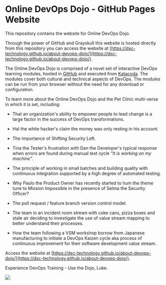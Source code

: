 # Online DevOps Dojo - GitHub Pages Website

This repository contains the website for Online DevOps Dojo.

Through the power of GitHub and Grayskull this website is hosted directly from this repository you can access the website at [https://dxc-technology.github.io/about-devops-dojo/](https://dxc-technology.github.io/about-devops-dojo/).

The Online DevOps Dojo is comprised of a novel set of interactive DevOps learning modules, hosted in
[GitHub](https://github.com/dxc-technology/online-devops-dojo) and executed from
[Katacoda](https://dxc-technology.github.io/about-devops-dojo/modules/). The modules cover both cultural and technical aspects of DevOps. The modules can be run from your browser without the need for any download or configuration.

To learn more about the Online DevOps Dojo and the Pet Clinic multi-verse in which it is set, including:

* That an organization's ability to empower people to lead change is a large factor in the success of DevOps transformations.

* Hal the white hacker's claim the money was only resting in his account.

* The importance of Shifting Security Left.

* Tina the Tester's frustration with Dan the Developer's typical response when errors are found during manual test cycle _"It is working on my machine"_.

* The principle of working in small batches and building quality with continuous integration supported by a high degree of automated testing.

* Why Paulo the Product Owner has recently started to hum the theme tune to Mission Impossible in the presence of Selma the Security Officer?

* The pull request / feature branch version control model.

* The team in an incident room strewn with coke cans, pizza boxes and stale air deciding to investigate the use of value stream mapping to better understand their processes.

* How the team following a VSM workshop borrow from Japanese manufacturing to initiate a DevOps Kaizen cycle aka process of continuous improvement for their software development value stream.

Access the website at [https://dxc-technology.github.io/about-devops-dojo/](https://dxc-technology.github.io/about-devops-dojo/).

Experience DevOps Training - Use the Dojo, Luke.

![](images/onceuponatime.jpg)
